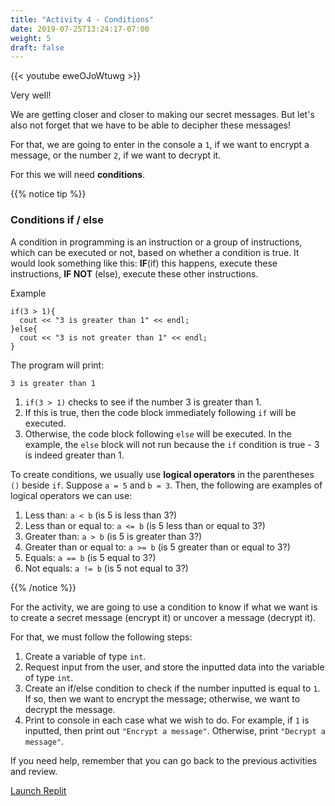 ```yaml
---
title: "Activity 4 - Conditions"
date: 2019-07-25T13:24:17-07:00
weight: 5
draft: false
---
```


{{< youtube eweOJoWtuwg >}}

Very well!

We are getting closer and closer to making our secret messages. But let's also not forget that we have to be able to decipher these messages!

For that, we are going to enter in the console a `1`, if we want to encrypt a message, or the number `2`, if we want to decrypt it.

For this we will need **conditions**.

{{% notice tip %}}

### Conditions if / else
A condition in programming is an instruction or a group of instructions, which can be executed or not, based on whether a condition is true. It would look something like this: **IF**(if) this happens, execute these instructions, **IF NOT** (else), execute these other instructions.

Example
```
if(3 > 1){
  cout << "3 is greater than 1" << endl;
}else{
  cout << "3 is not greater than 1" << endl;
}
```
The program will print:
```
3 is greater than 1
```


1. `if(3 > 1)` checks to see if the number 3 is greater than 1.
2. If this is true, then the code block immediately following `if` will be executed.
3. Otherwise, the code block following `else` will be executed. 
In the example, the `else` block will not run because the `if` condition is true - 3 is indeed greater than 1.

To create conditions, we usually use **logical operators** in the parentheses `()` beside `if`. Suppose `a = 5` and `b = 3`. Then, the following are examples of logical operators we can use:

1. Less than: `a < b` (is 5 is less than 3?)
2. Less than or equal to: `a <= b` (is 5 less than or equal to 3?)
3. Greater than: `a > b` (is 5 is greater than 3?)
4. Greater than or equal to: `a >= b` (is 5 greater than or equal to 3?)
5. Equals: `a == b` (is 5 equal to 3?)
6. Not equals: `a != b` (is 5 not equal to 3?)

{{% /notice %}}

For the activity, we are going to use a condition to know if what we want is to create a secret message (encrypt it) or uncover a message (decrypt it).

For that, we must follow the following steps:
1. Create a variable of type `int`.
2. Request input from the user, and store the inputted data into the variable of type `int`.
3. Create an if/else condition to check if the number inputted is equal to `1`. If so, then we want to encrypt the message; otherwise, we want to decrypt the message.
4. Print to console in each case what we wish to do. For example, if `1` is inputted, then print out `"Encrypt a message"`. Otherwise, print `"Decrypt a message"`.

If you need help, remember that you can go back to the previous activities and review.

<a class="my-2 mx-4 btn btn-info" href="https://replit.com/@nuevofoundation/activity-4-english" target="_blank">Launch Replit</a>